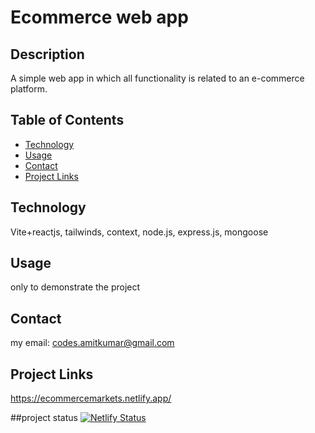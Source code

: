 # Ecommerce web app

## Description 
A simple web app in which all functionality is related to an e-commerce platform.

## Table of Contents

- [Technology](#technology)
- [Usage](#usage)
- [Contact](#contact)
- [Project Links](#related-links)
  
## Technology
Vite+reactjs, tailwinds, context, node.js, express.js, mongoose

## Usage
only to demonstrate the project 

## Contact
my email: codes.amitkumar@gmail.com

## Project Links
https://ecommercemarkets.netlify.app/

##project status
[![Netlify Status](https://api.netlify.com/api/v1/badges/ca0a266e-2129-4308-aeac-c9e8975557df/deploy-status)](https://app.netlify.com/sites/ecommercemarkets/deploys)

